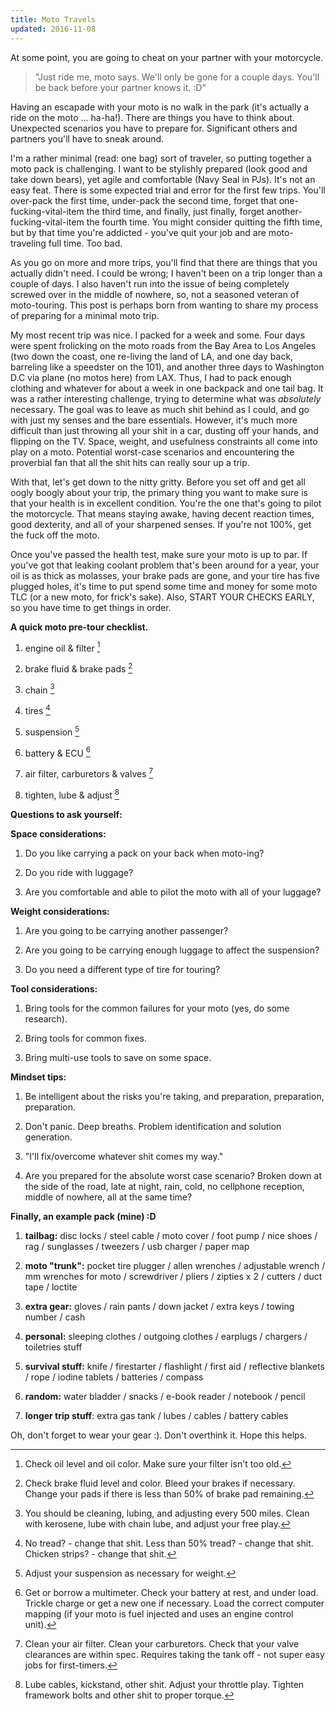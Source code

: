```yaml
---
title: Moto Travels
updated: 2016-11-08
---
```


At some point, you are going to cheat on your partner with your motorcycle. 

> "Just ride me, moto says. We'll only be gone for a couple days. You'll be back before your partner knows it. :D"

Having an escapade with your moto is no walk in the park (it's actually a ride on the moto ... ha-ha!). There are things you have to think about. Unexpected scenarios you have to prepare for. Significant others and partners you'll have to sneak around. 

I'm a rather minimal (read: one bag) sort of traveler, so putting together a moto pack is challenging. I want to be stylishly prepared (look good and take down bears), yet agile and comfortable (Navy Seal in PJs). It's not an easy feat. There is some expected trial and error for the first few trips. You'll over-pack the first time, under-pack the second time, forget that one-fucking-vital-item the third time, and finally, just finally, forget another-fucking-vital-item the fourth time. You might consider quitting the fifth time, but by that time you're addicted - you've quit your job and are moto-traveling full time. Too bad.

As you go on more and more trips, you'll find that there are things that you actually didn't need. I could be wrong; I haven't been on a trip longer than a couple of days. I also haven't run into the issue of being completely screwed over in the middle of nowhere, so, not a seasoned veteran of moto-touring. This post is perhaps born from wanting to share my process of preparing for a minimal moto trip.

My most recent trip was nice. I packed for a week and some. Four days were spent frolicking on the moto roads from the Bay Area to Los Angeles (two down the coast, one re-living the land of LA, and one day back, barreling like a speedster on the 101), and another three days to Washington D.C via plane (no motos here) from LAX. Thus, I had to pack enough clothing and whatever for about a week in one backpack and one tail bag. It was a rather interesting challenge, trying to determine what was _absolutely_ necessary. The goal was to leave as much shit behind as I could, and go with just my senses and the bare essentials. However, it's much more difficult than just throwing all your shit in a car, dusting off your hands, and flipping on the TV. Space, weight, and usefulness constraints all come into play on a moto. Potential worst-case scenarios and encountering the proverbial fan that all the shit hits can really sour up a trip. 

With that, let's get down to the nitty gritty. Before you set off and get all oogly boogly about your trip, the primary thing you want to make sure is that your health is in excellent condition. You're the one that's going to pilot the motorcycle. That means staying awake, having decent reaction times, good dexterity, and all of your sharpened senses. If you're not 100%, get the fuck off the moto.

Once you've passed the health test, make sure your moto is up to par. If you've got that leaking coolant problem that's been around for a year, your oil is as thick as molasses, your brake pads are gone, and your tire has five plugged holes, it's time to put spend some time and money for some moto TLC (or a new moto, for frick's sake). Also, START YOUR CHECKS EARLY, so you have time to get things in order. 

<div class="divider"></div>

**A quick moto pre-tour checklist.**

1. engine oil & filter [^1]

2. brake fluid & brake pads [^2]

3. chain [^3]

4. tires [^4]

5. suspension [^5]

6. battery & ECU [^6]

7. air filter, carburetors & valves [^7]

8. tighten, lube & adjust [^8]

<div class="divider"></div>

**Questions to ask yourself:**

**Space considerations:**

1. Do you like carrying a pack on your back when moto-ing?

2. Do you ride with luggage?

3. Are you comfortable and able to pilot the moto with all of your luggage?

**Weight considerations:**

1. Are you going to be carrying another passenger?

2. Are you going to be carrying enough luggage to affect the suspension?

3. Do you need a different type of tire for touring?

**Tool considerations:**

1. Bring tools for the common failures for your moto (yes, do some research).

2. Bring tools for common fixes.

3. Bring multi-use tools to save on some space.

<div class="divider"></div>

**Mindset tips:**

1. Be intelligent about the risks you're taking, and preparation, preparation, preparation.

2. Don't panic. Deep breaths. Problem identification and solution generation.

3. "I'll fix/overcome whatever shit comes my way."

4. Are you prepared for the absolute worst case scenario? Broken down at the side of the road, late at night, rain, cold, no cellphone reception, middle of nowhere, all at the same time?

<div class="divider"></div>

**Finally, an example pack (mine) :D**

1. **tailbag:** disc locks / steel cable / moto cover / foot pump / nice shoes / rag / sunglasses / tweezers / usb charger / paper map

2. **moto "trunk":** pocket tire plugger / allen wrenches / adjustable wrench / mm wrenches for moto / screwdriver / pliers / zipties x 2 / cutters / duct tape / loctite

3. **extra gear:** gloves / rain pants / down jacket / extra keys / towing number / cash 

4. **personal:** sleeping clothes / outgoing clothes / earplugs / chargers / toiletries stuff

5. **survival stuff:** knife / firestarter / flashlight / first aid / reflective blankets / rope / iodine tablets / batteries / compass

4. **random:** water bladder / snacks / e-book reader / notebook / pencil

5. **longer trip stuff**: extra gas tank / lubes / cables / battery cables

<div class="divider"></div>

Oh, don't forget to wear your gear :). Don't overthink it. Hope this helps.


[^1]: Check oil level and oil color. Make sure your filter isn't too old. 
[^2]: Check brake fluid level and color. Bleed your brakes if necessary. Change your pads if there is less than 50% of brake pad remaining.
[^3]: You should be cleaning, lubing, and adjusting every 500 miles. Clean with kerosene, lube with chain lube, and adjust your free play.
[^4]: No tread? - change that shit. Less than 50% tread? - change that shit. Chicken strips? - change that shit.
[^5]: Adjust your suspension as necessary for weight.
[^6]: Get or borrow a multimeter. Check your battery at rest, and under load. Trickle charge or get a new one if necessary. Load the correct computer mapping (if your moto is fuel injected and uses an engine control unit).
[^7]: Clean your air filter. Clean your carburetors. Check that your valve clearances are within spec. Requires taking the tank off - not super easy jobs for first-timers.
[^8]: Lube cables, kickstand, other shit. Adjust your throttle play. Tighten framework bolts and other shit to proper torque.